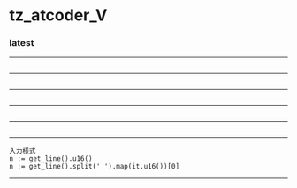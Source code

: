 # tz_atcoder_V

### latest
---
```

```
---
```

```
---
```

```
---
```

```
---
```

```
---
```
入力様式
n := get_line().u16()
n := get_line().split(' ').map(it.u16())[0]
```
---
